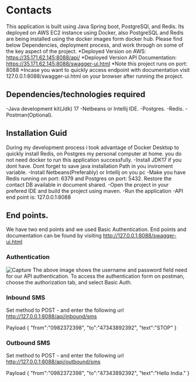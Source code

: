 # Contacts
This application is built using Java Spring boot, PostgreSQl, and Redis.
Its deployed on AWS EC2 instance using Docker, also PostgreSQL and Redis are being installed using the docker images form docker hub.
Please find below Dependencies, deployment process, and work through on some of the key aspect of the project.
*Deployed Version on AWS: https://35.171.62.145:8088/api/<endpoint>
*Deployed Version API Documentation: https://35.171.62.145:8088/swagger-ui.html
*Note this project runs on port: 8088
*Incase you want to quickly access endpoint with documentation visit 127.0.0.1:8088/swagger-ui.html on your browser after running the project.

## Dependencies/technologies required
-Java development kit(Jdk) 17
-Netbeans or Intellij IDE.
-Postgres.
-Redis.
-Postman(Optional).

## Installation Guid
During my development process i took advantage of Docker Desktop to quickly install Redis, on Postgres my personal computer at home.
you do not need docker to run this application successfully.
-Install JDK17 if you dont have. Dont forget to save java installation Path in you inviroment variable.
-Install Netbeans(Preferably) or Intellij on you pc
-Make you have Redis running on port: 6379 and Postgres on port: 5432. Restore the contact DB available in document shared.
-Open the project in your prefered IDE and build the project using maven.
-Run the application
-API end point is: 127.0.0.1:8088 

## End points.
We have two end points and we used Basic Authentication.
End points and documentation can be found by visiting http://127.0.0.1:8088/swagger-ui.html 
### Authentication 
![Capture](https://user-images.githubusercontent.com/20817089/166673154-2cc3cc4d-5fc4-4f5c-a71d-9a6ca5112431.PNG)
The above image shows the username and password field need for our API authentication. To access the authentication form on postman, choose the authorization tab, and select Basic Auth.
### Inbound SMS
Set method to POST - and enter the following url
http://127.0.0.1:8088/api/inbound/sms

Payload
{
  "from":"0982372398",
  "to":"47343892392",
  "text":"STOP"
}

### Outbound SMS
Set method to POST - and enter the following url
http://127.0.0.1:8088/api/outbound/sms

Payload
{
  "from":"0982372398",
  "to":"47343892392",
  "text":"Hello India."
}


